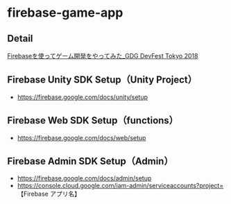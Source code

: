 # firebase-game-app

## Detail

[Firebaseを使ってゲーム開発をやってみた_GDG DevFest Tokyo 2018](https://speakerdeck.com/gremito/firebasewoshi-tutegemukai-fa-woyatutemita-gdg-devfest-tokyo-2018)

## Firebase Unity SDK Setup（Unity Project）

- https://firebase.google.com/docs/unity/setup

## Firebase Web SDK Setup（functions）

- https://firebase.google.com/docs/web/setup

## Firebase Admin SDK Setup（Admin）

- https://firebase.google.com/docs/admin/setup
- https://console.cloud.google.com/iam-admin/serviceaccounts?project= 【Firebase アプリ名】

